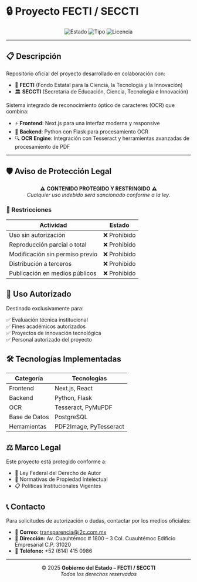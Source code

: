 # 🔒 Proyecto FECTI / SECCTI

<div align="center">

![Estado](https://img.shields.io/badge/Estado-Protegido-red)
![Tipo](https://img.shields.io/badge/Tipo-Oficial-blue)
![Licencia](https://img.shields.io/badge/Licencia-Privada-yellow)

</div>

---

## 📋 Descripción

Repositorio oficial del proyecto desarrollado en colaboración con:

- 🧪 **FECTI** (Fondo Estatal para la Ciencia, la Tecnología y la Innovación)  
- 🏛️ **SECCTI** (Secretaría de Educación, Ciencia, Tecnología e Innovación)

Sistema integrado de reconocimiento óptico de caracteres (OCR) que combina:

- ⚡ **Frontend**: Next.js para una interfaz moderna y responsive
- 🐍 **Backend**: Python con Flask para procesamiento OCR
- 🔍 **OCR Engine**: Integración con Tesseract y herramientas avanzadas de procesamiento de PDF

---

## 🛡️ Aviso de Protección Legal

<div align="center">

⚠️ **CONTENIDO PROTEGIDO Y RESTRINGIDO** ⚠️  
*Cualquier uso indebido será sancionado conforme a la ley.*

</div>

### 🚫 Restricciones

| Actividad                         | Estado         |
|----------------------------------|----------------|
| Uso sin autorización             | ❌ Prohibido   |
| Reproducción parcial o total     | ❌ Prohibido   |
| Modificación sin permiso previo  | ❌ Prohibido   |
| Distribución a terceros          | ❌ Prohibido   |
| Publicación en medios públicos   | ❌ Prohibido   |

## 🎯 Uso Autorizado

Destinado exclusivamente para:

✅ Evaluación técnica institucional  
✅ Fines académicos autorizados  
✅ Proyectos de innovación tecnológica  
✅ Personal autorizado del proyecto

## 🛠️ Tecnologías Implementadas

| Categoría | Tecnologías |
|-----------|-------------|
| Frontend | Next.js, React |
| Backend | Python, Flask |
| OCR | Tesseract, PyMuPDF |
| Base de Datos | PostgreSQL |
| Herramientas | PDF2Image, PyTesseract |

<!----

## 📁 Estructura del Proyecto

```
|—— pagina_web/
    |—— app.py
    |—— config/
        |—— database.py
    |—— templates/
        |—— base.html
        |—— incompletos.html
        |—— index.html
        |—— registros.html
    |—— uploads/
    |—— utils/
        |—— pdf_extractor.py
```
--->


## ⚖️ Marco Legal

Este proyecto está protegido conforme a:

- 📜 Ley Federal del Derecho de Autor  
- 🔐 Normativas de Propiedad Intelectual  
- 📋 Políticas Institucionales Vigentes

## 📞 Contacto

Para solicitudes de autorización o dudas, contactar por los medios oficiales:

- 📧 **Correo:** transparencia@i2c.com.mx
- 🏢 **Dirección:** Av. Cuauhtémoc # 1800 – 3 Col. Cuauhtémoc Edificio Empresarial C.P. 31020
- 📱 **Teléfono:** +52 (614) 415 0986 

---

<div align="center">

© 2025 **Gobierno del Estado – FECTI / SECCTI**  
*Todos los derechos reservados*

</div>